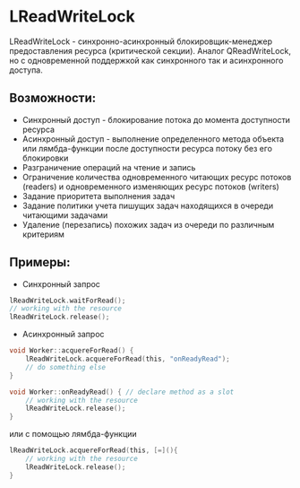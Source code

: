 # LReadWriteLock
LReadWriteLock - синхронно-асинхронный блокировщик-менеджер предоставления ресурса (критической секции). Аналог QReadWriteLock, но с одновременной поддержкой как синхронного так и асинхронного доступа.
## Возможности:
+ Синхронный доступ - блокирование потока до момента доступности ресурса
+ Асинхронный доступ - выполнение определенного метода объекта или лямбда-функции после доступности ресурса потоку без его блокировки
+ Разграничение операций на чтение и запись
+ Ограничение количества одновременного читающих ресурс потоков (readers) и одновременного изменяющих ресурс потоков (writers)
+ Задание приоритета выполнения задач
+ Задание политики учета пишущих задач находящихся в очереди читающими задачами
+ Удаление (перезапись) похожих задач из очереди по различным критериям
## Примеры:
+ Синхронный запрос
```c
lReadWriteLock.waitForRead();
// working with the resource
lReadWriteLock.release();
```
+ Асинхронный запрос
```c
void Worker::acquereForRead() {
    lReadWriteLock.acquereForRead(this, "onReadyRead");
    // do something else
}

void Worker::onReadyRead() { // declare method as a slot
    // working with the resource
    lReadWriteLock.release();
}
```
или с помощью лямбда-функции
```c
lReadWriteLock.acquereForRead(this, [=](){
    // working with the resource
    lReadWriteLock.release();
}
